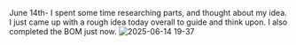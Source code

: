 June 14th-
I spent some time researching parts, and thought about my idea. I just came up with a rough idea today overall to guide and think upon. I also completed the BOM just now.
![2025-06-14 19-37](https://github.com/user-attachments/assets/90c46e42-cd4e-4ce4-a20a-46a0cbb19715)
